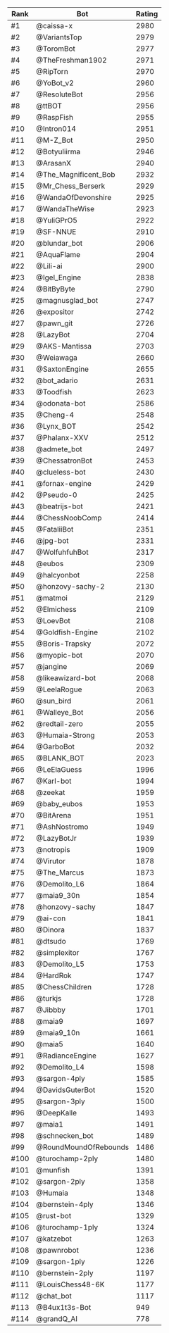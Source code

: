 Rank|Bot|Rating
---|---|---
#1|@caissa-x|2980
#2|@VariantsTop|2979
#3|@ToromBot|2977
#4|@TheFreshman1902|2971
#5|@RipTorn|2970
#6|@YoBot_v2|2960
#7|@ResoluteBot|2956
#8|@ttBOT|2956
#9|@RaspFish|2955
#10|@Intron014|2951
#11|@M-Z_Bot|2950
#12|@Botyuliirma|2946
#13|@ArasanX|2940
#14|@The_Magnificent_Bob|2932
#15|@Mr_Chess_Berserk|2929
#16|@WandaOfDevonshire|2925
#17|@WandaTheWise|2923
#18|@YuliGPrO5|2922
#19|@SF-NNUE|2910
#20|@blundar_bot|2906
#21|@AquaFlame|2904
#22|@Lili-ai|2900
#23|@Igel_Engine|2838
#24|@BitByByte|2790
#25|@magnusglad_bot|2747
#26|@expositor|2742
#27|@pawn_git|2726
#28|@LazyBot|2704
#29|@AKS-Mantissa|2703
#30|@Weiawaga|2660
#31|@SaxtonEngine|2655
#32|@bot_adario|2631
#33|@Toodfish|2623
#34|@odonata-bot|2586
#35|@Cheng-4|2548
#36|@Lynx_BOT|2542
#37|@Phalanx-XXV|2512
#38|@admete_bot|2497
#39|@ChessatronBot|2453
#40|@clueless-bot|2430
#41|@fornax-engine|2429
#42|@Pseudo-0|2425
#43|@beatrijs-bot|2421
#44|@ChessNoobComp|2414
#45|@FataliiBot|2351
#46|@jpg-bot|2331
#47|@WolfuhfuhBot|2317
#48|@eubos|2309
#49|@halcyonbot|2258
#50|@honzovy-sachy-2|2130
#51|@matmoi|2129
#52|@Elmichess|2109
#53|@LoevBot|2108
#54|@Goldfish-Engine|2102
#55|@Boris-Trapsky|2072
#56|@myopic-bot|2070
#57|@jangine|2069
#58|@likeawizard-bot|2068
#59|@LeelaRogue|2063
#60|@sun_bird|2061
#61|@Walleye_Bot|2056
#62|@redtail-zero|2055
#63|@Humaia-Strong|2053
#64|@GarboBot|2032
#65|@BLANK_BOT|2023
#66|@LeElaGuess|1996
#67|@Karl-bot|1994
#68|@zeekat|1959
#69|@baby_eubos|1953
#70|@BitArena|1951
#71|@AshNostromo|1949
#72|@LazyBotJr|1939
#73|@notropis|1909
#74|@Virutor|1878
#75|@The_Marcus|1873
#76|@Demolito_L6|1864
#77|@maia9_30n|1854
#78|@honzovy-sachy|1847
#79|@ai-con|1841
#80|@Dinora|1837
#81|@dtsudo|1769
#82|@simplexitor|1767
#83|@Demolito_L5|1753
#84|@HardRok|1747
#85|@ChessChildren|1728
#86|@turkjs|1728
#87|@Jibbby|1701
#88|@maia9|1697
#89|@maia9_10n|1661
#90|@maia5|1640
#91|@RadianceEngine|1627
#92|@Demolito_L4|1598
#93|@sargon-4ply|1585
#94|@DavidsGuterBot|1520
#95|@sargon-3ply|1500
#96|@DeepKalle|1493
#97|@maia1|1491
#98|@schnecken_bot|1489
#99|@RoundMoundOfRebounds|1486
#100|@turochamp-2ply|1480
#101|@munfish|1391
#102|@sargon-2ply|1358
#103|@Humaia|1348
#104|@bernstein-4ply|1346
#105|@rust-bot|1329
#106|@turochamp-1ply|1324
#107|@katzebot|1263
#108|@pawnrobot|1236
#109|@sargon-1ply|1226
#110|@bernstein-2ply|1197
#111|@LouisChess48-6K|1177
#112|@chat_bot|1117
#113|@B4ux1t3s-Bot|949
#114|@grandQ_AI|778
